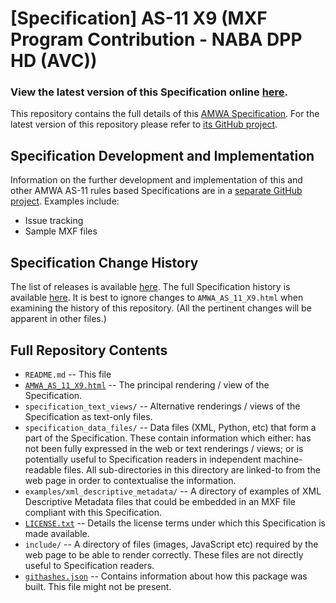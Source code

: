 # **[Specification]** AS-11 X9 (MXF Program Contribution - NABA DPP HD (AVC))

### **View the latest version of this Specification online [here](https://amwa-tv.github.io/AS-11_X9/AMWA_AS_11_X9.html)**.

This repository contains the full details of this [AMWA Specification](https://www.amwa.tv/as-11-x9/). For the latest version of this repository please refer to [its GitHub project](https://github.com/AMWA-TV/AS-11_X9/).

## Specification Development and Implementation

Information on the further development and implementation of this and other AMWA AS-11 rules based Specifications are in a [separate GitHub project](https://github.com/AMWA-TV/AS-11_Overview/). Examples include:

* Issue tracking
* Sample MXF files

## Specification Change History

The list of releases is available [here](https://github.com/AMWA-TV/AS-11_X9/releases). The full Specification history is available [here](https://github.com/AMWA-TV/AS-11_X9/commits). It is best to ignore changes to `AMWA_AS_11_X9.html` when examining the history of this repository. (All the pertinent changes will be apparent in other files.)

## Full Repository Contents

* `README.md` -- This file
* [`AMWA_AS_11_X9.html`](AMWA_AS_11_X9.html) -- The principal rendering / view of the Specification.
* `specification_text_views/` -- Alternative renderings / views of the Specification as text-only files.
* `specification_data_files/` -- Data files (XML, Python, etc) that form a part of the Specification. These contain information which either: has not been fully expressed in the web or text renderings / views; or is potentially useful to Specification readers in independent machine-readable files. All sub-directories in this directory are linked-to from the web page in order to contextualise the information.
* `examples/xml_descriptive_metadata/` -- A directory of examples of XML Descriptive Metadata files that could be embedded in an MXF file compliant with this Specification.
* [`LICENSE.txt`](LICENSE.txt) -- Details the license terms under which this Specification is made available.
* `include/` -- A directory of files (images, JavaScript etc) required by the web page to be able to render correctly. These files are not directly useful to Specification readers.
* [`githashes.json`](githashes.json) -- Contains information about how this package was built. This file might not be present.